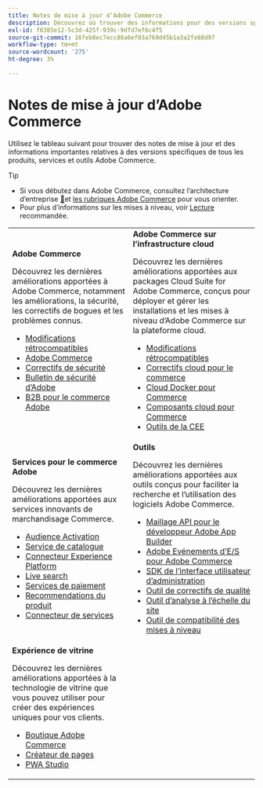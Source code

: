 ```yaml
---
title: Notes de mise à jour d’Adobe Commerce
description: Découvrez où trouver des informations pour des versions spécifiques d’Adobe Commerce.
exl-id: f6385e12-5c3d-425f-939c-9dfd7ef6c4f5
source-git-commit: 16feb8ec7ecc88a6ef03a769d45b1a3a2fe88d97
workflow-type: tm+mt
source-wordcount: '275'
ht-degree: 3%

---
```



# Notes de mise à jour d’Adobe Commerce

Utilisez le tableau suivant pour trouver des notes de mise à jour et des informations importantes relatives à des versions spécifiques de tous les produits, services et outils Adobe Commerce.

>[!TIP]
>
>- Si vous débutez dans Adobe Commerce, consultez l’architecture d’entreprise [&#128279;](../../implementation-playbook/architecture/enterprise-blueprint.md)et [les rubriques Adobe Commerce](https://experienceleague.adobe.com/fr/docs/commerce-admin/start/about) pour vous orienter.
>- Pour plus d’informations sur les mises à niveau, voir [Lecture](../../upgrade/resources/recommended-reading.md) recommandée.

<table>
  <tbody>
    <tr>
      <td><strong>Adobe Commerce</strong>
        <p>Découvrez les dernières améliorations apportées à Adobe Commerce, notamment les améliorations, la sécurité, les correctifs de bogues et les problèmes connus.</p>
          <ul>
            <li><a href="https://developer.adobe.com/commerce/php/development/backward-incompatible-changes/">Modifications rétrocompatibles</a></li>
            <li><a href="commerce/overview.md">Adobe Commerce</a></li>
            <li><a href="security/overview.md">Correctifs de sécurité</a></li>
            <li><a href="https://helpx.adobe.com/fr/security/products/magento.html">Bulletin de sécurité d’Adobe</a></li>
            <li><a href="https://experienceleague.adobe.com/docs/commerce-admin/b2b/release-notes.html?lang=fr">B2B pour le commerce Adobe</a></li>
          </ul>
        </td>
      <td><strong>Adobe Commerce sur l’infrastructure cloud</strong>
        <p>Découvrez les dernières améliorations apportées aux packages Cloud Suite for Adobe Commerce, conçus pour déployer et gérer les installations et les mises à niveau d’Adobe Commerce sur la plateforme cloud.</p>
          <ul>
            <li><a href="https://experienceleague.adobe.com/fr/docs/commerce-cloud-service/user-guide/release-notes/backward-incompatible-changes">Modifications rétrocompatibles</a></li>
            <li><a href="https://experienceleague.adobe.com/fr/docs/commerce-cloud-service/user-guide/release-notes/cloud-patches">Correctifs cloud pour le commerce</a></li>
            <li><a href="https://experienceleague.adobe.com/fr/docs/commerce-cloud-service/user-guide/release-notes/cloud-docker">Cloud Docker pour Commerce</a></li>
            <li><a href="https://experienceleague.adobe.com/fr/docs/commerce-cloud-service/user-guide/release-notes/cloud-components">Composants cloud pour Commerce</a></li>
            <li><a href="https://experienceleague.adobe.com/fr/docs/commerce-cloud-service/user-guide/release-notes/ece-tools-package">Outils de la CEE</a></li>
          </ul>
      </td>
    </tr>
    <tr>
      <td><strong>Services pour le commerce Adobe</strong>
        <p>Découvrez les dernières améliorations apportées aux services innovants de marchandisage Commerce.</p>
          <ul>
            <li><a href="https://experienceleague.adobe.com/docs/commerce-admin/customers/audience-activation.html?lang=fr">Audience Activation</a></li>
            <li><a href="https://experienceleague.adobe.com/docs/commerce/catalog-service/release-notes.html?lang=fr">Service de catalogue</a></li>
            <li><a href="https://experienceleague.adobe.com/docs/commerce/experience-platform-connector/release-notes.html">Connecteur Experience Platform</a></li>
            <li><a href="https://experienceleague.adobe.com/docs/commerce/live-search/release-notes.html?lang=fr">Live search</a></li>
            <li><a href="https://experienceleague.adobe.com/docs/commerce/payment-services/release-notes.html?lang=fr">Services de paiement</a></li>
            <li><a href="https://experienceleague.adobe.com/docs/commerce/product-recommendations/release-notes.html?lang=fr">Recommendations du produit</a></li>
            <li><a href="https://experienceleague.adobe.com/docs/commerce/user-guides/integration-services/saas.html?lang=fr">Connecteur de services</a></li>
          </ul>
        </td>
      <td><strong> Outils </strong>
        <p>Découvrez les dernières améliorations apportées aux outils conçus pour faciliter la recherche et l’utilisation des logiciels Adobe Commerce.</p>
          <ul>
            <li><a href="https://developer.adobe.com/graphql-mesh-gateway/">Maillage API pour le développeur Adobe App Builder</a></li>
            <li><a href="https://developer.adobe.com/commerce/events/get-started/release-notes/">Adobe Evénements d’E/S pour Adobe Commerce</a></li>
            <li><a href="https://developer.adobe.com/commerce/extensibility/admin-ui-sdk/release-notes/">SDK de l’interface utilisateur d’administration</a></li>
            <li><a href="../../tools/quality-patches-tool/release-notes.md">Outil de correctifs de qualité</a></li>
            <li><a href="../../tools/site-wide-analysis-tool/intro.md">Outil d’analyse à l’échelle du site</a></li>
            <li><a href="../../upgrade/upgrade-compatibility-tool/overview.md">Outil de compatibilité des mises à niveau</a></li>
          </ul>
      </td>
    </tr>
    <tr>
       <td><strong>Expérience de vitrine</strong>
        <p>Découvrez les dernières améliorations apportées à la technologie de vitrine que vous pouvez utiliser pour créer des expériences uniques pour vos clients.</p>
          <ul>
            <li><a href="https://experienceleague.adobe.com/developer/commerce/storefront/?lang=fr">Boutique Adobe Commerce</a></li>
            <li><a href="https://experienceleague.adobe.com/docs/commerce-admin/page-builder/release-notes.html?lang=fr">Créateur de pages</a></li>
            <li><a href="https://github.com/magento/pwa-studio/releases/latest">PWA Studio</a></li>
          </ul>
      </td>
      <td></td>
    </tr>
  </tbody>
</table>
